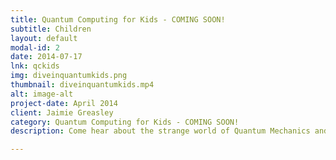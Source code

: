 ```yaml
---
title: Quantum Computing for Kids - COMING SOON!
subtitle: Children
layout: default
modal-id: 2
date: 2014-07-17
lnk: qckids
img: diveinquantumkids.png
thumbnail: diveinquantumkids.mp4
alt: image-alt
project-date: April 2014
client: Jaimie Greasley
category: Quantum Computing for Kids - COMING SOON!
description: Come hear about the strange world of Quantum Mechanics and learn what Quantum Computing is about.

---
```

